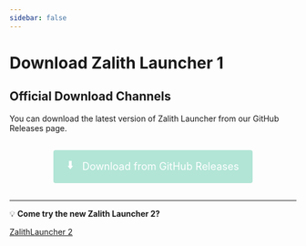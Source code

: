 ```yaml
---
sidebar: false
---
```

# Download Zalith Launcher 1

## Official Download Channels

You can download the latest version of Zalith Launcher from our GitHub Releases page.
<div class="download-container">
  <a href="https://github.com/ZalithLauncher/ZalithLauncher/releases" class="download-button">
    <span class="download-icon">⬇️</span>
    <span class="download-text">Download from GitHub Releases</span>
  </a>
</div>

<style>
.download-container {
  text-align: center;
  margin: 30px 0;
}

.download-button {
  display: inline-block;
  background-color:rgba(56, 190, 150, 0.38);
  color: white;
  padding: 12px 24px;
  text-align: center;
  text-decoration: none !important;
  font-size: 18px;
  border-radius: 4px;
  transition: background-color 0.3s;
}

.download-button:hover {
  background-color:rgba(46, 187, 206, 0.3);
  text-decoration: none;
}

.download-icon {
  font-size: 20px;
  margin-right: 10px;
}

.download-text {
  vertical-align: middle;
}
</style>

---

💡 **Come try the new Zalith Launcher 2?**

[ZalithLauncher 2](./zl2-download)
